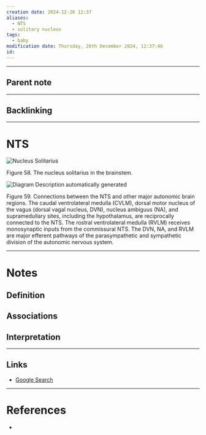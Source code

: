 ```yaml
---
creation date: 2024-12-26 12:37
aliases:
  - NTS
  - solitary nucleus
tags:
  - baby
modification date: Thursday, 26th December 2024, 12:37:46
id:
---
```

---

## Parent note
---
## Backlinking


---
# NTS

![Nucleus Solitarius](<2 - Source Material/Masters/attachments/Nucleus Solitarius.jpeg>)

Figure 58. The nucleus solitarius in the brainstem.

![Diagram  Description automatically generated](<2 - Source Material/Masters/attachments/Diagram  Description automatically generated 3.png>)

Figure 59. Connections between the NTS and other major autonomic brain regions. The caudal ventrolateral medulla (CVLM), dorsal motor nucleus of the vagus (dorsal vagal nucleus, DVN), nucleus ambiguus (NA), and supramedullary sites, including the hypothalamus, are reciprocally connected to the NTS. The rostral ventrolateral medulla (RVLM) receives monosynaptic inputs from the commissural NTS. The DVN, NA, and RVLM are major efferent pathways of the parasympathetic and sympathetic division of the autonomic nervous system.

---
# Notes

## Definition

## Associations

## Interpretation

---
## Links
- [Google Search](https://www.google.com/search?q=Nucleus+Tractus+Solitarius)

---
# References
+ 
